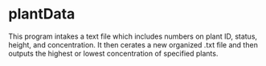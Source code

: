 # plantData
This program intakes a text file which includes numbers on plant ID, status, height, and concentration.  It then cerates a new organized .txt file and then outputs the highest or lowest concentration of specified plants.
